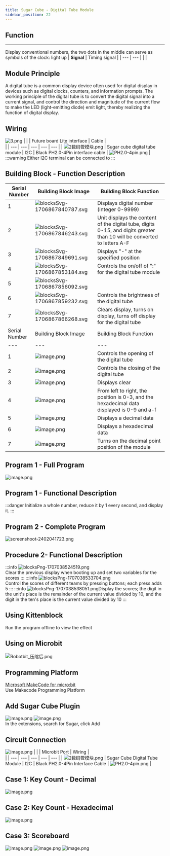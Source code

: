```yaml
---
title: Sugar Cube - Digital Tube Module
sidebar_position: 22
---
```


##   Function
---
Display conventional numbers, the two dots in the middle can serve as symbols of the clock: light up
| **Signal** | Timing signal |
| --- | --- |
|  |


## Module Principle
A digital tube is a common display device often used for digital display in devices such as digital clocks, counters, and information prompts. The working principle of the digital tube is to convert the digital signal into a current signal, and control the direction and magnitude of the current flow to make the LED (light-emitting diode) emit light, thereby realizing the function of digital display.


## Wiring
![3.png](1706866501177-b662507a-a568-483e-adaa-bdaba953980a.png)
|  |  | Future board Lite interface | Cable | <br /> |
| --- | --- | --- | --- | --- |
| ![2数码管模块.png](1706865741220-a0aa3f75-a230-4f45-a4e2-d9bce37160bd.png) | Sugar cube digital tube module | I2C | Black PH2.0-4Pin interface cable | ![PH2.0-4pin.png](1706866506331-aff5ef84-0413-4a5e-90bc-5a476728eddb.png) |
:::warning
Either I2C terminal can be connected to
:::


## Building Block - Function Description
| Serial Number | Building Block Image | Building Block Function |
| --- | --- | --- |
| 1 | ![blocksSvg-1706867840787.svg](1706867898238-b937c19b-874a-470d-ab06-f21e46a1ea14.svg) | Displays digital number (integer 0-9999) |
| 2 | ![blocksSvg-1706867846243.svg](1706867901289-6f32ca6c-5973-4357-8e48-50c4681da18f.svg) | Unit displays the content of the digital tube, digits 0-15, and digits greater than 10 will be converted to letters A-F |
| 3 | ![blocksSvg-1706867849691.svg](1706867911347-4e2e3aa2-f2ae-4cae-bca8-000c19d4c49c.svg) | Displays "-" at the specified position |
| 4 | ![blocksSvg-1706867853184.svg](1706867987985-04898fd3-47e6-4f4d-92c6-7f9a05031dcf.svg) | Controls the on/off of ":" for the digital tube module |
| 5 | ![blocksSvg-1706867856092.svg](1706867991165-45c30eaa-a43b-4167-bfe1-c6faae9f20a4.svg) | |
| 6 | ![blocksSvg-1706867859232.svg](1706867998890-c3755d17-2238-4ca5-b991-a49d9540ee9a.svg) | Controls the brightness of the digital tube |
| 7 | ![blocksSvg-1706867866268.svg](1706868002368-ad93e203-54ff-43d2-a251-0737b9d9560f.svg) | Clears display, turns on display, turns off display for the digital tube |
| Serial Number | Building Block Image | Building Block Function |
| --- | --- | --- |
| 1 | ![image.png](1709705345495-0488065c-9236-40f7-a1b9-2824f048d7b2.png) | Controls the opening of the digital tube |
| 2 | ![image.png](1709705352284-63731349-1173-43ba-a949-09f050cbadf7.png) | Controls the closing of the digital tube |
| 3 | ![image.png](1709705359901-72db62d8-0464-436c-ba8b-f12f3b312bb2.png) | Displays clear |
| 4 | ![image.png](1709705372363-2fc12ac1-45c8-42cb-8e14-92ad48a82252.png) | From left to right, the position is 0-3, and the hexadecimal data displayed is 0-9 and a-f |
| 5 | ![image.png](1709705428550-0b971f36-0a62-4989-9b89-b5a28d72ec7a.png) | Displays a decimal data |
| 6 | ![image.png](1709706362595-77111421-8d58-4b99-b2e9-1203cd455e43.png) | Displays a hexadecimal data |
| 7 | ![image.png](1709706374065-22791262-d556-462f-9bb4-29e04c26659a.png) | Turns on the decimal point position of the module |


## Program 1 - Full Program
![image.png](1707038498161-fc39a7db-4481-4c24-83e5-c3aa4eb55905.png)


## Program 1 - Functional Description
:::danger
Initialize a whole number, reduce it by 1 every second, and display it.
:::


## Program 2 - Complete Program
![screenshoot-2402041723.png](1707038600455-e66865e4-3ab1-436c-accb-b297056f0be4.png)


## Procedure 2- Functional Description
:::info
![blocksPng-1707038524519.png](1707038605001-05d1b5f6-d295-4fb6-8eea-5f27782cb91f.png)<br />Clear the previous display when booting up and set two variables for the scores
:::
:::info
![blocksPng-1707038533704.png](1707038609731-fd243f83-ba23-4188-bcb9-8370da380318.png)<br />Control the scores of different teams by pressing buttons; each press adds 5
:::
:::info
![blocksPng-1707038538051.png](1707038613275-268905bf-94f9-4b19-9efe-b55ff022d05f.png)Display the scores; the digit in the unit's place is the remainder of the current value divided by 10, and the digit in the ten's place is the current value divided by 10
:::


## Using Kittenblock
Run the program offline to view the effect


## Using on Microbit
![Robotbit_压缩后.png](1709112761000-c84282ba-fe71-45c1-8ad4-8e7f6fc4738f.png)


##   Programming Platform
[Microsoft MakeCode for micro:bit](https://makecode.microbit.org/#editor)<br />Use Makecode Programming Platform


##   Add Sugar Cube Plugin
![image.png](1709111597414-08605e4f-d626-474f-9c07-ead8ba9f12f1.png)
![image.png](1709111641678-73b61119-c29c-4b48-add7-375ce9a15935.png)<br />In the extensions, search for Sugar, click Add


## Circuit Connection
![image.png](1709781806862-22c8c0b1-7e25-41a4-95d3-24efc69605c5.png)
|  |  | Microbit Port | Wiring | <br /> |
| --- | --- | --- | --- | --- |
| ![2数码管模块.png](1706865741220-a0aa3f75-a230-4f45-a4e2-d9bce37160bd.png) | Sugar Cube Digital Tube Module | I2C | Black PH2.0-4Pin Interface Cable | ![PH2.0-4pin.png](1706866506331-aff5ef84-0413-4a5e-90bc-5a476728eddb.png) |


##   Case 1: Key Count - Decimal
![image.png](1709698971396-fba01cd3-b209-46f4-a13d-2d3e63dc6a85.png)


##   Case 2: Key Count - Hexadecimal
![image.png](1709698999770-2d222e96-09d9-4b2c-9188-4b8afeeebe9c.png)


## Case 3: Scoreboard
![image.png](1709699361019-8c77521f-4929-4c89-ac93-b26195e7cfcb.png)
![image.png](1709699372585-23c8108d-7fdc-496c-9595-2d7b4233bf0b.png)
![image.png](1709699379804-abc45191-050c-45a7-b08b-e5ab3ee3b62d.png)

